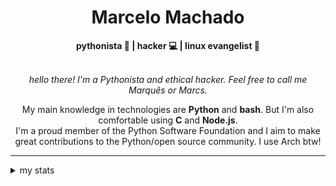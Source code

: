 <h1 align="center"> Marcelo Machado </h1> <!-- <img src="https://tryhackme-badges.s3.amazonaws.com/mmaachado.png" alt="TryHackMe"> -->
    
<div align="center">
<b>pythonista 🐍 | hacker 💻 | linux evangelist 🐧</b>
<br>
<br>

<i>hello there! I'm a Pythonista and ethical hacker. Feel free to call me Marquês or Marcs.</i>

<p>

My main knowledge in technologies are **Python** and **bash**. But I'm also comfortable using **C** and **Node.js**. <br/>
I'm a proud member of the Python Software Foundation and I aim to make great contributions to the Python/open source community. I use Arch btw!
</p>

</div>

---

<details closed>    
<summary>my stats</summary>

<!--START_SECTION:waka-->
**I'm an Early 🐤** 

```text
🌞 Morning    63 commits     ████░░░░░░░░░░░░░░░░░░░░░   16.98% 
🌆 Daytime    152 commits    ██████████░░░░░░░░░░░░░░░   40.97% 
🌃 Evening    145 commits    █████████░░░░░░░░░░░░░░░░   39.08% 
🌙 Night      11 commits     ░░░░░░░░░░░░░░░░░░░░░░░░░   2.96%

```


📊 **This Week I Spent My Time On** 

```text
⌚︎ Time Zone: America/Sao_Paulo

💬 Programming Languages: 
Markdown                 5 hrs 54 mins       ███████████████████░░░░░░   76.98% 
Python                   1 hr 31 mins        █████░░░░░░░░░░░░░░░░░░░░   19.77% 
CSS                      9 mins              ░░░░░░░░░░░░░░░░░░░░░░░░░   2.15% 
PowerShell               2 mins              ░░░░░░░░░░░░░░░░░░░░░░░░░   0.59% 
TOML                     2 mins              ░░░░░░░░░░░░░░░░░░░░░░░░░   0.51%

🔥 Editors: 
Obsidian                 5 hrs 54 mins       ███████████████████░░░░░░   76.98% 
VS Code                  1 hr 45 mins        █████░░░░░░░░░░░░░░░░░░░░   22.98% 
Zed                      0 secs              ░░░░░░░░░░░░░░░░░░░░░░░░░   0.04%

💻 Operating System: 
Windows                  7 hrs 25 mins       ████████████████████████░   96.67% 
Linux                    15 mins             ░░░░░░░░░░░░░░░░░░░░░░░░░   3.33%

```


 Last Updated on 06/09/2025
<!--END_SECTION:waka-->

<!-- <div>
        <a target="_blank" rel="noopener noreferrer" href="https://github.com/mmaachado?tab=repositories"><img src="https://github-readme-stats.vercel.app/api/top-langs/?username=mmaachado&hide=html,css,swift,ruby&langs_count=6&hide_border=true&layout=compact&show_icons=true&line_height=10&theme=transparent&title_color=4a86d1&custom_title=favourite%20languages"
       alt="most used languages" align="right"></a>
     <a target="_blank" rel="noopener noreferrer" href="https://wakatime.com/@mmachado"><img width="400rem" src="https://github-readme-stats.vercel.app/api/wakatime?username=mmachado&theme=transparent&hide_border=true&hide=markdown,html,css,text,other,yaml,json,prolog,dart,docker,xml,gitconfig,TSQL&hide_title=true&line_height=50&langs_count=4&layout=default" alt="wakatime stats" align="left" /></a> 
        

</div>

 <img src="https://raw.githubusercontent.com/MicaelliMedeiros/micaellimedeiros/master/image/computer-illustration.png" min-width="400px" max-width="400px" width="400px" align="right" alt="computer-illustration.png"> -->
<!-- [![Buy me a coffee](https://img.shields.io/badge/Buy%20Me%20a%20Coffee-ffdd00?style=for-the-badge&logo=buy-me-a-coffee&logoColor=black)](https://www.buymeacoffee.com/anticodingclub) -->

</details>

